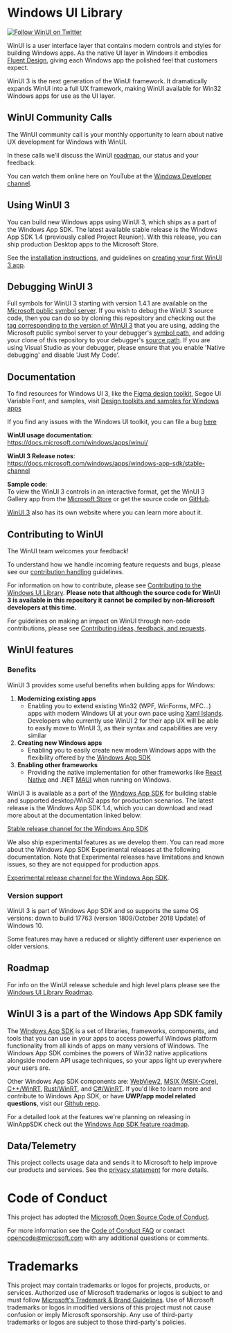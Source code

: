 
# Windows UI Library

[![Follow WinUI on Twitter](https://img.shields.io/twitter/follow/windowsui.svg?label=Follow%20WinUI%20on%20Twitter&style=social)](https://twitter.com/intent/follow?screen_name=windowsui)

WinUI is a user interface layer that contains modern controls and styles for building Windows apps. </span> As the native UI layer in Windows it embodies <a href="https://www.microsoft.com/design/fluent/#/">Fluent Design</a>, giving each Windows app the polished feel that customers expect.

WinUI 3 is the next generation of the WinUI framework. It dramatically expands WinUI into a full UX framework, making WinUI available for Win32 Windows apps for use as the UI layer.
 
## WinUI Community Calls

The WinUI community call is your monthly opportunity to learn about native UX development for Windows with WinUI.

In these calls we’ll discuss the WinUI [roadmap](https://github.com/microsoft/microsoft-ui-xaml/blob/main/docs/roadmap.md), our status and your feedback.

You can watch them online here on YouTube at the [Windows Developer channel](https://www.youtube.com/channel/UCzLbHrU7U3cUDNQWWAqjceA).


## Using WinUI 3

You can build new Windows apps using WinUI 3, which ships as a part of the Windows App SDK. The latest available stable release is the Windows App SDK 1.4 (previously called Project Reunion). With this release, you can ship production Desktop apps to the Microsoft Store.

See the [installation instructions](https://docs.microsoft.com/windows/apps/windows-app-sdk/set-up-your-development-environment), and guidelines on [creating your first WinUI 3 app](https://docs.microsoft.com/windows/apps/winui/winui3/create-your-first-winui3-app). 


## Debugging WinUI 3

Full symbols for WinUI 3 starting with version 1.4.1 are available on the [Microsoft public symbol server](https://learn.microsoft.com/en-us/windows-hardware/drivers/debugger/microsoft-public-symbols). If you wish to debug the WinUI 3 source code, then you can do so by cloning this repository and checking out the [tag corresponding to the version of WinUI 3](https://learn.microsoft.com/en-us/windows/apps/windows-app-sdk/downloads) that you are using, adding the Microsoft public symbol server to your debugger's [symbol path](https://learn.microsoft.com/en-us/windows-hardware/drivers/debugger/symbol-path), and adding your clone of this repository to your debugger's [source path](https://learn.microsoft.com/en-us/windows-hardware/drivers/debugger/source-path). If you are using Visual Studio as your debugger, please ensure that you enable 'Native debugging' and disable 'Just My Code'.

## Documentation

To find resources for Windows UI 3, like the [Figma design toolkit](https://aka.ms/WinUI/3.0-figma-toolkit), Segoe UI Variable Font, and samples, visit [Design toolkits and samples for Windows apps](https://docs.microsoft.com/windows/apps/design/downloads/)

If you find any issues with the Windows UI toolkit, you can file a bug [here](https://aka.ms/WinUIToolkitBug)

**WinUI usage documentation**:  
https://docs.microsoft.com/windows/apps/winui/

**WinUI 3 Release notes**:
https://docs.microsoft.com/windows/apps/windows-app-sdk/stable-channel

**Sample code**:  
To view the WinUI 3 controls in an interactive format, get the WinUI 3 Gallery app from the [Microsoft Store](https://www.microsoft.com/p/winui-3-controls-gallery/9p3jfpwwdzrc) or get the source code on  [GitHub](https://github.com/microsoft/Xaml-Controls-Gallery/tree/winui3).

[WinUI 3](https://aka.ms/winui3) also has its own website where you can learn more about it.

## Contributing to WinUI
The WinUI team welcomes your feedback!

To understand how we handle incoming feature requests and bugs, please see our [contribution handling](CONTRIBUTION_HANDLING.md) guidelines.

For information on how to contribute, please see [Contributing to the Windows UI Library](CONTRIBUTING.md). **Please note that although the source code for WinUI 3 is available in this repository it cannot be compiled by non-Microsoft developers at this time.**

For guidelines on making an impact on WinUI through non-code contributions, please see [Contributing ideas, feedback, and requests](CONTRIBUTING_feedback_and_requests.md).

## WinUI features

### Benefits

WinUI 3 provides some useful benefits when building apps for Windows:

1. **Modernizing existing apps**
    * Enabling you to extend existing Win32 (WPF, WinForms, MFC...) apps with modern Windows UI at your own pace using 
    [Xaml Islands](https://docs.microsoft.com/windows/apps/desktop/modernize/xaml-islands). 
    Developers who currently use WinUI 2 for their app UX will be able to easily move to WinUI 3, as their syntax and
    capabilities are very similar
2. **Creating new Windows apps**
    * Enabling you to easily create new modern Windows apps with the flexibility offered by the [Windows App SDK](https://docs.microsoft.com/windows/apps/windows-app-sdk/)
3. **Enabling other frameworks**
    * Providing the native implementation for other frameworks like [React Native](https://github.com/Microsoft/react-native-windows) and .NET [MAUI](https://docs.microsoft.com/dotnet/maui/what-is-maui) when running on Windows.

WinUI 3 is available as a part of the [Windows App SDK](https://docs.microsoft.com/windows/apps/windows-app-sdk) for building stable and supported desktop/Win32 apps for production scenarios. The latest release is the Windows App SDK 1.4, which you can download and read more about at the documentation linked below:

[Stable release channel for the Windows App SDK](https://docs.microsoft.com/windows/apps/windows-app-sdk/stable-channel)

We also ship experimental features as we develop them. You can read more about the Windows App SDK Experimental releases at the following documentation. Note that Experimental releases have limitations and known issues, so they are not equipped for production apps.

[Experimental release channel for the Windows App SDK](https://docs.microsoft.com/windows/apps/windows-app-sdk/experimental-channel).

### Version support

WinUI 3 is part of Windows App SDK and so supports the same OS versions: down to build 17763 (version 1809/October 2018 Update) of Windows 10.

Some features may have a reduced or slightly different user experience on older versions.


## Roadmap

For info on the WinUI release schedule and high level plans please see the [Windows UI Library Roadmap](https://github.com/microsoft/microsoft-ui-xaml/blob/main/docs/roadmap.md).

## WinUI 3 is a part of the Windows App SDK family
The [Windows App SDK](https://github.com/microsoft/ProjectReunion) is a set of libraries, frameworks, components, and tools that you can use in your apps to access powerful Windows platform functionality from all kinds of apps on many versions of Windows. The Windows App SDK combines the powers of Win32 native applications alongside modern API usage techniques, so your apps light up everywhere your users are. 
 
Other Windows App SDK components are: [WebView2](https://docs.microsoft.com/microsoft-edge/webview2/),  [MSIX (MSIX-Core)](https://docs.microsoft.com/windows/msix/overview), [C++/WinRT](https://github.com/microsoft/cppwinrt), [Rust/WinRT](https://github.com/microsoft/winrt-rs), and [C#/WinRT](https://github.com/microsoft/cswinrt). If you'd like to learn more and contribute to Windows App SDK, or have **UWP/app model related questions**, visit our [Github repo](https://github.com/microsoft/WindowsAppSDK). 

For a detailed look at the features we're planning on releasing in WinAppSDK check out the [Windows App SDK feature roadmap](https://github.com/microsoft/WindowsAppSDK/blob/main/docs/roadmap.md).

## Data/Telemetry

This project collects usage data and sends it to Microsoft to help improve our products and services. See the [privacy statement](PRIVACY.md) for more details.

# Code of Conduct

This project has adopted the [Microsoft Open Source Code of Conduct](https://opensource.microsoft.com/codeofconduct/).

For more information see the [Code of Conduct FAQ](https://opensource.microsoft.com/codeofconduct/faq/) or
contact [opencode@microsoft.com](mailto:opencode@microsoft.com) with any additional questions or comments.

# Trademarks

This project may contain trademarks or logos for projects, products, or services. Authorized use of Microsoft 
trademarks or logos is subject to and must follow 
[Microsoft's Trademark & Brand Guidelines](https://www.microsoft.com/en-us/legal/intellectualproperty/trademarks/usage/general).
Use of Microsoft trademarks or logos in modified versions of this project must not cause confusion or imply Microsoft sponsorship.
Any use of third-party trademarks or logos are subject to those third-party's policies.
